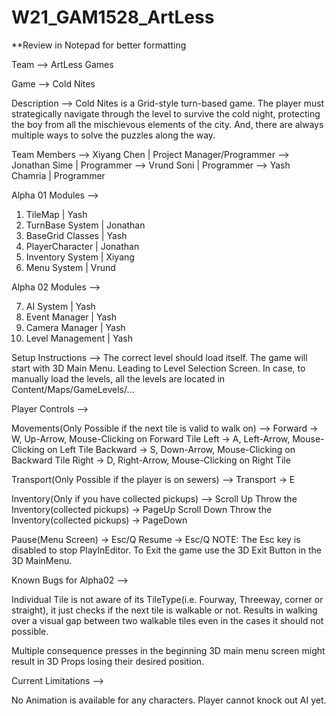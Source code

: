 # W21_GAM1528_ArtLess

**Review in Notepad for better formatting

Team --> ArtLess Games

Game --> Cold Nites

Description --> Cold Nites is a Grid-style turn-based game. The player must strategically navigate through the level to survive the cold night, protecting the boy from all the mischievous elements of the city. 
	        And, there are always multiple ways to solve the puzzles along the way.

Team Members --> Xiyang Chen   | Project Manager/Programmer
	     --> Jonathan Sime | Programmer
	     --> Vrund Soni    | Programmer
	     --> Yash Chamria  | Programmer

Alpha 01 Modules --> 

01. TileMap 	     | Yash
02. TurnBase System   | Jonathan
03. BaseGrid Classes  | Yash
04. PlayerCharacter   | Jonathan
05. Inventory System  | Xiyang
06. Menu System       | Vrund

Alpha 02 Modules --> 

07. AI System	     | Yash
08. Event Manager     | Yash
09. Camera Manager    | Yash
10. Level Management | Yash


Setup Instructions -->
The correct level should load itself. The game will start with 3D Main Menu. Leading to Level Selection Screen.
In case, to manually load the levels, all the levels are located in Content/Maps/GameLevels/...


Player Controls -->

Movements(Only Possible if the next tile is valid to walk on) -->
Forward  -> W,  Up-Arrow,     Mouse-Clicking on Forward Tile
Left     -> A,  Left-Arrow,   Mouse-Clicking on Left Tile
Backward -> S,  Down-Arrow,   Mouse-Clicking on Backward Tile
Right    -> D,  Right-Arrow,  Mouse-Clicking on Right Tile

Transport(Only Possible if the player is on sewers) -->
Transport -> E

Inventory(Only if you have collected pickups) -->
Scroll Up Throw the Inventory(collected pickups)   -> PageUp
Scroll Down Throw the Inventory(collected pickups) -> PageDown


Pause(Menu Screen) -> Esc/Q
Resume -> Esc/Q
NOTE: The Esc key is disabled to stop PlayInEditor. To Exit the game use the 3D Exit Button in the 3D MainMenu.

Known Bugs for Alpha02 -->

Individual Tile is not aware of its TileType(i.e. Fourway, Threeway, corner or straight), it just checks if the next tile is walkable or not. 
Results in walking over a visual gap between two walkable tiles even in the cases it should not possible.

Multiple consequence presses in the beginning 3D main menu screen might result in 3D Props losing their desired position.

Current Limitations -->

No Animation is available for any characters.
Player cannot knock out AI yet.

